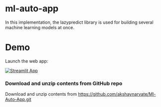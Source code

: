 # ml-auto-app

In this implementation, the lazypredict library is used for building several machine learning models at once.

# Demo

Launch the web app:

[![Streamlit App](https://static.streamlit.io/badges/streamlit_badge_black_white.svg)](https://share.streamlit.io/akshaynarvate/ml-auto-app/main/app.py)


###  Download and unzip contents from GitHub repo

Download and unzip contents from https://github.com/akshaynarvate/Ml-Auto-App.git

